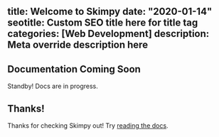 title: Welcome to Skimpy
date: "2020-01-14"
seotitle: Custom SEO title here for title tag
categories: [Web Development]
description: Meta override description here
---
## Documentation Coming Soon
Standby! Docs are in progress.

## Thanks!
Thanks for checking Skimpy out! Try [reading the docs](http://skimpycms.com/docs).

